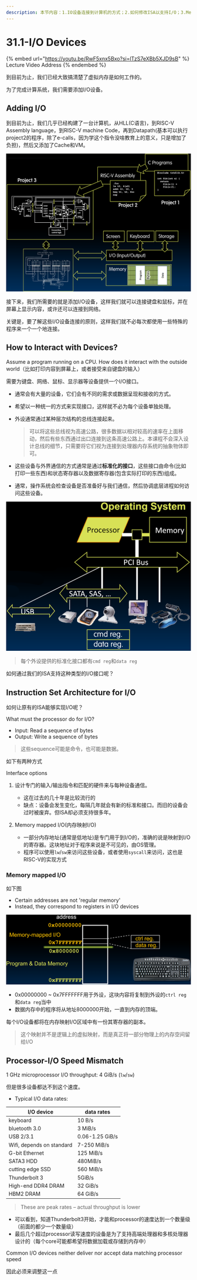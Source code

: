 ```yaml
---
description: 本节内容：1.IO设备连接到计算机的方式；2.如何修改ISA以支持I/O；3.Memory Mapped I.O；4.processor和I/O devices的速度不匹配
---
```


# 31.1-I/O Devices

{% embed url="https://youtu.be/RwF5xnx5Bxo?si=lTzS7eXBb5XJD9sB" %}
Lecture Video Address
{% endembed %}

到目前为止，我们已经大致搞清楚了虚拟内存是如何工作的。

为了完成计算系统，我们需要添加I/O设备。

## Adding I/O

到目前为止，我们几乎已经构建了一台计算机，从HLL(C语言)，到RISC-V Assembly language，到RISC-V machine Code，再到Datapath(基本可以执行project2的程序，除了e-calls，因为学这个指令没啥教育上的意义，只是增加了负担)，然后又添加了Cache和VM。

![image-20240628105807246](.image/image-20240628105807246.png)

接下来，我们所需要的就是添加I/O设备，这样我们就可以连接键盘和鼠标，并在屏幕上显示内容，或许还可以连接到网络。

关键是，要了解这些I/O设备连接的原则，这样我们就不必每次都使用一些特殊的程序来一个一个地连接。

## How to Interact with Devices?

Assume a program running on a CPU. How does it interact with the outside world（比如打印内容到屏幕上，或者接受来自键盘的输入）

需要为键盘、网络、鼠标、显示器等设备提供一个I/O接口。

- 通常会有大量的设备，它们会有不同的需求或数据呈现和接收的方式。

- 希望以一种统一的方式来实现接口，这样就不必为每个设备单独处理。

- 外设通常通过某种层次结构的总线连接起来。

    > 可以将这些总线视为高速公路，很多数据以相对较高的速率在上面移动，然后有些东西通过出口连接到这条高速公路上。本课程不会深入设计总线的细节，只需要将它们视为连接到处理器内存系统的抽象物体即可。

- 这些设备与外界通信的方式通常是通过**标准化的接口**，这些接口由命令(比如打印一些东西)和状态寄存器以及数据寄存器(包含实际打印的东西)组成。

- 通常，操作系统会检查设备是否准备好与我们通信，然后协调底层进程如何访问这些设备。

![image-20240628105956923](.image/image-20240628105956923.png)

> 每个外设提供的标准化接口都有`cmd reg`和`data reg`

如何通过我们的ISA支持这种类型的I/O接口呢？

## Instruction Set Architecture for I/O

如何让原有的ISA能够实现I/O呢？

What must the processor do for I/O?

- Input: Read a sequence of bytes
- Output: Write a sequence of bytes

> 这些sequence可能是命令，也可能是数据。

如下有两种方式

Interface options

1. 设计专门的输入/输出指令和匹配的硬件来与每种设备通信。
    - 这在过去的几十年是比较流行的
    - 缺点：设备会发生变化，每隔几年就会有新的标准和接口。而旧的设备会过时被废弃。但ISA却必须支持很多年。

2. Memory mapped I/O(内存映射I/O)
    - 一部分内存地址(通常是低地址)是专门用于到I/O的，准确的说是映射到I/O的寄存器。这块地址对于程序来说是不可见的，由OS管理。
    - 程序可以使用`lw`/`sw`来访问这些设备，或者使用`syscall`来访问，这也是RISC-V的实现方式

### Memory mapped I/O

如下图

- Certain addresses are not 'regular memory'
- Instead, they correspond to registers in I/O devices

![image-20240628110231697](.image/image-20240628110231697.png)

- 0x00000000 ~ 0x7FFFFFFF用于外设，这块内容将复制到外设的`ctrl reg`和`data reg`当中
- 数据内存中的程序将从地址8000000开始，一直到内存的顶端。

每个I/O设备都将在内存映射I/O区域中有一份其寄存器的副本。

> 这个映射并不是逻辑上的虚拟映射，而是真正将一部分物理上的内存空间留给I/O

## Processor-I/O Speed Mismatch

1 GHz microprocessor I/O throughput: 4 GiB/s (`lw`/`sw`)

但是很多设备都达不到这个速度。

- Typical I/O data rates:

| I/O device                | data rates      |
| ------------------------- | --------------- |
| keyboard                  | 10 B/s          |
| bluetooth 3.0             | 3 MiB/s         |
| USB 2/3.1                 | 0.06-1.25 GiB/s |
| Wifi, depends on standard | 7-250 MiB/s     |
| G-bit Ethernet            | 125 MiB/s       |
| SATA3 HDD                 | 480MiB/s        |
| cutting edge SSD          | 560 MiB/s       |
| Thunderbolt 3             | 5GiB/s          |
| High-end DDR4 DRAM        | 32 GiB/s        |
| HBM2 DRAM                 | 64 GiB/s        |

> These are peak rates – actual throughput is lower

- 可以看到，知道Thunderbolt3开始，才能和processor的速度达到一个数量级（前面的都少一个数量级）
- 最后几个超过processor读写速度的设备是为了支持高端处理器和多核处理器设计的（每个core可能都希望将数据加载或存储到内存中）

Common I/O devices neither deliver nor accept data matching processor speed

因此必须来调整这一点

